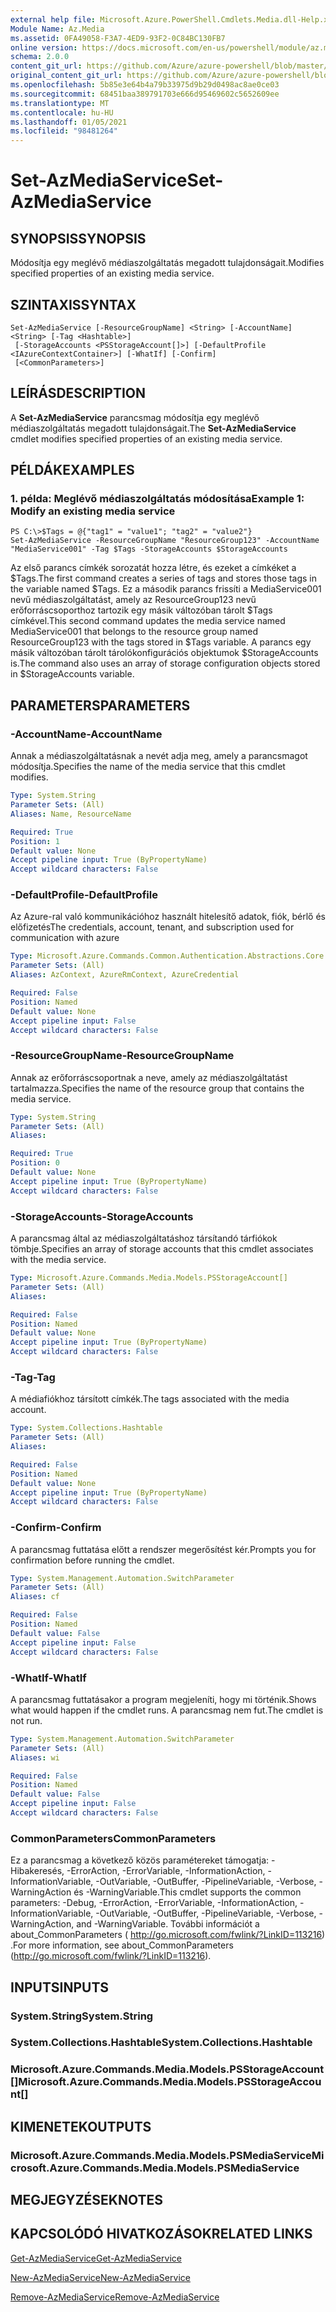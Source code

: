```yaml
---
external help file: Microsoft.Azure.PowerShell.Cmdlets.Media.dll-Help.xml
Module Name: Az.Media
ms.assetid: 0FA49058-F3A7-4ED9-93F2-0C84BC130FB7
online version: https://docs.microsoft.com/en-us/powershell/module/az.media/set-azmediaservice
schema: 2.0.0
content_git_url: https://github.com/Azure/azure-powershell/blob/master/src/Media/Media/help/Set-AzMediaService.md
original_content_git_url: https://github.com/Azure/azure-powershell/blob/master/src/Media/Media/help/Set-AzMediaService.md
ms.openlocfilehash: 5b85e3e64b4a79b33975d9b29d0498ac8ae0ce03
ms.sourcegitcommit: 68451baa389791703e666d95469602c5652609ee
ms.translationtype: MT
ms.contentlocale: hu-HU
ms.lasthandoff: 01/05/2021
ms.locfileid: "98481264"
---
```

# <span data-ttu-id="61a94-101">Set-AzMediaService</span><span class="sxs-lookup"><span data-stu-id="61a94-101">Set-AzMediaService</span></span>

## <span data-ttu-id="61a94-102">SYNOPSIS</span><span class="sxs-lookup"><span data-stu-id="61a94-102">SYNOPSIS</span></span>
<span data-ttu-id="61a94-103">Módosítja egy meglévő médiaszolgáltatás megadott tulajdonságait.</span><span class="sxs-lookup"><span data-stu-id="61a94-103">Modifies specified properties of an existing media service.</span></span>

## <span data-ttu-id="61a94-104">SZINTAXIS</span><span class="sxs-lookup"><span data-stu-id="61a94-104">SYNTAX</span></span>

```
Set-AzMediaService [-ResourceGroupName] <String> [-AccountName] <String> [-Tag <Hashtable>]
 [-StorageAccounts <PSStorageAccount[]>] [-DefaultProfile <IAzureContextContainer>] [-WhatIf] [-Confirm]
 [<CommonParameters>]
```

## <span data-ttu-id="61a94-105">LEÍRÁS</span><span class="sxs-lookup"><span data-stu-id="61a94-105">DESCRIPTION</span></span>
<span data-ttu-id="61a94-106">A **Set-AzMediaService** parancsmag módosítja egy meglévő médiaszolgáltatás megadott tulajdonságait.</span><span class="sxs-lookup"><span data-stu-id="61a94-106">The **Set-AzMediaService** cmdlet modifies specified properties of an existing media service.</span></span>

## <span data-ttu-id="61a94-107">PÉLDÁK</span><span class="sxs-lookup"><span data-stu-id="61a94-107">EXAMPLES</span></span>

### <span data-ttu-id="61a94-108">1. példa: Meglévő médiaszolgáltatás módosítása</span><span class="sxs-lookup"><span data-stu-id="61a94-108">Example 1: Modify an existing media service</span></span>
```
PS C:\>$Tags = @{"tag1" = "value1"; "tag2" = "value2"}
Set-AzMediaService -ResourceGroupName "ResourceGroup123" -AccountName "MediaService001" -Tag $Tags -StorageAccounts $StorageAccounts
```

<span data-ttu-id="61a94-109">Az első parancs címkék sorozatát hozza létre, és ezeket a címkéket a $Tags.</span><span class="sxs-lookup"><span data-stu-id="61a94-109">The first command creates a series of tags and stores those tags in the variable named $Tags.</span></span>
<span data-ttu-id="61a94-110">Ez a második parancs frissíti a MediaService001 nevű médiaszolgáltatást, amely az ResourceGroup123 nevű erőforráscsoporthoz tartozik egy másik változóban tárolt $Tags címkével.</span><span class="sxs-lookup"><span data-stu-id="61a94-110">This second command updates the media service named MediaService001 that belongs to the resource group named ResourceGroup123 with the tags stored in $Tags variable.</span></span>
<span data-ttu-id="61a94-111">A parancs egy másik változóban tárolt tárolókonfigurációs objektumok $StorageAccounts is.</span><span class="sxs-lookup"><span data-stu-id="61a94-111">The command also uses an array of storage configuration objects stored in $StorageAccounts variable.</span></span>

## <span data-ttu-id="61a94-112">PARAMETERS</span><span class="sxs-lookup"><span data-stu-id="61a94-112">PARAMETERS</span></span>

### <span data-ttu-id="61a94-113">-AccountName</span><span class="sxs-lookup"><span data-stu-id="61a94-113">-AccountName</span></span>
<span data-ttu-id="61a94-114">Annak a médiaszolgáltatásnak a nevét adja meg, amely a parancsmagot módosítja.</span><span class="sxs-lookup"><span data-stu-id="61a94-114">Specifies the name of the media service that this cmdlet modifies.</span></span>

```yaml
Type: System.String
Parameter Sets: (All)
Aliases: Name, ResourceName

Required: True
Position: 1
Default value: None
Accept pipeline input: True (ByPropertyName)
Accept wildcard characters: False
```

### <span data-ttu-id="61a94-115">-DefaultProfile</span><span class="sxs-lookup"><span data-stu-id="61a94-115">-DefaultProfile</span></span>
<span data-ttu-id="61a94-116">Az Azure-ral való kommunikációhoz használt hitelesítő adatok, fiók, bérlő és előfizetés</span><span class="sxs-lookup"><span data-stu-id="61a94-116">The credentials, account, tenant, and subscription used for communication with azure</span></span>

```yaml
Type: Microsoft.Azure.Commands.Common.Authentication.Abstractions.Core.IAzureContextContainer
Parameter Sets: (All)
Aliases: AzContext, AzureRmContext, AzureCredential

Required: False
Position: Named
Default value: None
Accept pipeline input: False
Accept wildcard characters: False
```

### <span data-ttu-id="61a94-117">-ResourceGroupName</span><span class="sxs-lookup"><span data-stu-id="61a94-117">-ResourceGroupName</span></span>
<span data-ttu-id="61a94-118">Annak az erőforráscsoportnak a neve, amely az médiaszolgáltatást tartalmazza.</span><span class="sxs-lookup"><span data-stu-id="61a94-118">Specifies the name of the resource group that contains the media service.</span></span>

```yaml
Type: System.String
Parameter Sets: (All)
Aliases:

Required: True
Position: 0
Default value: None
Accept pipeline input: True (ByPropertyName)
Accept wildcard characters: False
```

### <span data-ttu-id="61a94-119">-StorageAccounts</span><span class="sxs-lookup"><span data-stu-id="61a94-119">-StorageAccounts</span></span>
<span data-ttu-id="61a94-120">A parancsmag által az médiaszolgáltatáshoz társítandó tárfiókok tömbje.</span><span class="sxs-lookup"><span data-stu-id="61a94-120">Specifies an array of storage accounts that this cmdlet associates with the media service.</span></span>

```yaml
Type: Microsoft.Azure.Commands.Media.Models.PSStorageAccount[]
Parameter Sets: (All)
Aliases:

Required: False
Position: Named
Default value: None
Accept pipeline input: True (ByPropertyName)
Accept wildcard characters: False
```

### <span data-ttu-id="61a94-121">-Tag</span><span class="sxs-lookup"><span data-stu-id="61a94-121">-Tag</span></span>
<span data-ttu-id="61a94-122">A médiafiókhoz társított címkék.</span><span class="sxs-lookup"><span data-stu-id="61a94-122">The tags associated with the media account.</span></span>

```yaml
Type: System.Collections.Hashtable
Parameter Sets: (All)
Aliases:

Required: False
Position: Named
Default value: None
Accept pipeline input: True (ByPropertyName)
Accept wildcard characters: False
```

### <span data-ttu-id="61a94-123">-Confirm</span><span class="sxs-lookup"><span data-stu-id="61a94-123">-Confirm</span></span>
<span data-ttu-id="61a94-124">A parancsmag futtatása előtt a rendszer megerősítést kér.</span><span class="sxs-lookup"><span data-stu-id="61a94-124">Prompts you for confirmation before running the cmdlet.</span></span>

```yaml
Type: System.Management.Automation.SwitchParameter
Parameter Sets: (All)
Aliases: cf

Required: False
Position: Named
Default value: False
Accept pipeline input: False
Accept wildcard characters: False
```

### <span data-ttu-id="61a94-125">-WhatIf</span><span class="sxs-lookup"><span data-stu-id="61a94-125">-WhatIf</span></span>
<span data-ttu-id="61a94-126">A parancsmag futtatásakor a program megjeleníti, hogy mi történik.</span><span class="sxs-lookup"><span data-stu-id="61a94-126">Shows what would happen if the cmdlet runs.</span></span>
<span data-ttu-id="61a94-127">A parancsmag nem fut.</span><span class="sxs-lookup"><span data-stu-id="61a94-127">The cmdlet is not run.</span></span>

```yaml
Type: System.Management.Automation.SwitchParameter
Parameter Sets: (All)
Aliases: wi

Required: False
Position: Named
Default value: False
Accept pipeline input: False
Accept wildcard characters: False
```

### <span data-ttu-id="61a94-128">CommonParameters</span><span class="sxs-lookup"><span data-stu-id="61a94-128">CommonParameters</span></span>
<span data-ttu-id="61a94-129">Ez a parancsmag a következő közös paramétereket támogatja: -Hibakeresés, -ErrorAction, -ErrorVariable, -InformationAction, -InformationVariable, -OutVariable, -OutBuffer, -PipelineVariable, -Verbose, -WarningAction és -WarningVariable.</span><span class="sxs-lookup"><span data-stu-id="61a94-129">This cmdlet supports the common parameters: -Debug, -ErrorAction, -ErrorVariable, -InformationAction, -InformationVariable, -OutVariable, -OutBuffer, -PipelineVariable, -Verbose, -WarningAction, and -WarningVariable.</span></span> <span data-ttu-id="61a94-130">További információt a about_CommonParameters ( http://go.microsoft.com/fwlink/?LinkID=113216) .</span><span class="sxs-lookup"><span data-stu-id="61a94-130">For more information, see about_CommonParameters (http://go.microsoft.com/fwlink/?LinkID=113216).</span></span>

## <span data-ttu-id="61a94-131">INPUTS</span><span class="sxs-lookup"><span data-stu-id="61a94-131">INPUTS</span></span>

### <span data-ttu-id="61a94-132">System.String</span><span class="sxs-lookup"><span data-stu-id="61a94-132">System.String</span></span>

### <span data-ttu-id="61a94-133">System.Collections.Hashtable</span><span class="sxs-lookup"><span data-stu-id="61a94-133">System.Collections.Hashtable</span></span>

### <span data-ttu-id="61a94-134">Microsoft.Azure.Commands.Media.Models.PSStorageAccount[]</span><span class="sxs-lookup"><span data-stu-id="61a94-134">Microsoft.Azure.Commands.Media.Models.PSStorageAccount[]</span></span>

## <span data-ttu-id="61a94-135">KIMENETEK</span><span class="sxs-lookup"><span data-stu-id="61a94-135">OUTPUTS</span></span>

### <span data-ttu-id="61a94-136">Microsoft.Azure.Commands.Media.Models.PSMediaService</span><span class="sxs-lookup"><span data-stu-id="61a94-136">Microsoft.Azure.Commands.Media.Models.PSMediaService</span></span>

## <span data-ttu-id="61a94-137">MEGJEGYZÉSEK</span><span class="sxs-lookup"><span data-stu-id="61a94-137">NOTES</span></span>

## <span data-ttu-id="61a94-138">KAPCSOLÓDÓ HIVATKOZÁSOK</span><span class="sxs-lookup"><span data-stu-id="61a94-138">RELATED LINKS</span></span>

[<span data-ttu-id="61a94-139">Get-AzMediaService</span><span class="sxs-lookup"><span data-stu-id="61a94-139">Get-AzMediaService</span></span>](./Get-AzMediaService.md)

[<span data-ttu-id="61a94-140">New-AzMediaService</span><span class="sxs-lookup"><span data-stu-id="61a94-140">New-AzMediaService</span></span>](./New-AzMediaService.md)

[<span data-ttu-id="61a94-141">Remove-AzMediaService</span><span class="sxs-lookup"><span data-stu-id="61a94-141">Remove-AzMediaService</span></span>](./Remove-AzMediaService.md)


